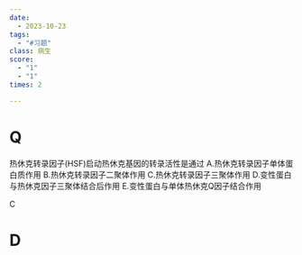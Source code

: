 ```yaml
---
date:
  - 2023-10-23
tags:
  - "#习题"
class: 病生
score:
  - "1"
  - "1"
times: 2

---
```



# Q
热休克转录因子(HSF)启动热休克基因的转录活性是通过
A.热休克转录因子单体蛋白质作用
B.热休克转录因子二聚体作用
C.热休克转录因子三聚体作用
D.变性蛋白与热休克因子三聚体结合后作用
E.变性蛋白与单体热休克Q因子结合作用



C





# D